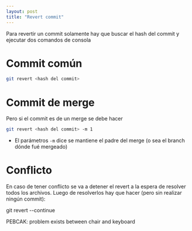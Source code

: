 ```yaml
---
layout: post
title: "Revert commit"
---
```


Para revertir un commit solamente hay que<!--more--> buscar el hash del commit y ejecutar dos comandos de consola

# Commit común
```bash
git revert <hash del commit>
```
# Commit de merge
Pero si el commit es de un merge se debe hacer
```bash
git revert <hash del commit> -m 1
```
- El parámetros `-m` dice se mantiene el padre del merge (o sea el branch dónde fué mergeado)

# Conflicto
En caso de tener conflicto se va a detener el revert a la espera de resolver todos los archivos.
Luego de resolverlos hay que hacer (pero sin realizar ningún commit):

git revert --continue

PEBCAK: problem exists between chair and keyboard